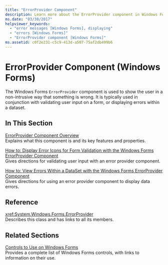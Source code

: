 ```yaml
---
title: "ErrorProvider Component"
description: Learn more about the ErrorProvider component in Windows Forms, which is used to show the user in a non-intrusive way that something is wrong.
ms.date: "03/30/2017"
helpviewer_keywords: 
  - "error messages [Windows Forms], displaying"
  - "errors [Windows Forms]"
  - "ErrorProvider component [Windows Forms]"
ms.assetid: c0f2e231-c5c9-413d-a507-75af2db499b6
---
```

# ErrorProvider Component (Windows Forms)

The Windows Forms `ErrorProvider` component is used to show the user in a non-intrusive way that something is wrong. It is typically used in conjunction with validating user input on a form, or displaying errors within a dataset.  
  
## In This Section  

 [ErrorProvider Component Overview](errorprovider-component-overview-windows-forms.md)  
 Explains what this component is and its key features and properties.  
  
 [How to: Display Error Icons for Form Validation with the Windows Forms ErrorProvider Component](display-error-icons-for-form-validation-with-wf-errorprovider.md)  
 Gives directions for validating user input with an error provider component.  
  
 [How to: View Errors Within a DataSet with the Windows Forms ErrorProvider Component](view-errors-within-a-dataset-with-wf-errorprovider-component.md)  
 Gives directions for using an error provider component to display data errors.  
  
## Reference  

 <xref:System.Windows.Forms.ErrorProvider>  
 Describes this class and has links to all its members.  
  
## Related Sections  

 [Controls to Use on Windows Forms](controls-to-use-on-windows-forms.md)  
 Provides a complete list of Windows Forms controls, with links to information on their use.
